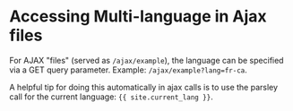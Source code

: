 # Accessing Multi-language in Ajax files

For AJAX "files" (served as `/ajax/example`), the language can be specified via a GET query parameter. Example: `/ajax/example?lang=fr-ca`.

A helpful tip for doing this automatically in ajax calls is to use the parsley call for the current language: `{{ site.current_lang }}`.
